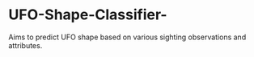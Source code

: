 # UFO-Shape-Classifier-
Aims to predict  UFO shape based on various sighting observations and attributes. 
